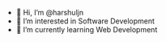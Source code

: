 - 👋 Hi, I’m @harshuljn
- 👀 I’m interested in Software Development
- 🌱 I’m currently learning Web Development

<!---
harshuljn/harshuljn is a ✨ special ✨ repository because its `README.md` (this file) appears on your GitHub profile.
You can click the Preview link to take a look at your changes.
--->
